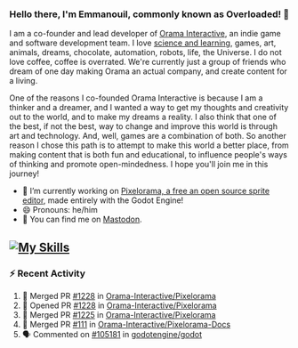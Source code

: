 ### Hello there, I'm Emmanouil, commonly known as Overloaded! 👋
I am a co-founder and lead developer of [Orama Interactive](https://www.oramainteractive.com/), an indie game and software development team. I love [science and learning](https://github.com/OverloadedOrama/KnowledgeBase), games, art, animals, dreams, chocolate, automation, robots, life, the Universe. I do not love coffee, coffee is overrated. We're currently just a group of friends who dream of one day making Orama an actual company, and create content for a living.

One of the reasons I co-founded Orama Interactive is because I am a thinker and a dreamer, and I wanted a way to get my thoughts and creativity out to the world, and to make my dreams a reality. I also think that one of the best, if not the best, way to change and improve this world is through art and technology. And, well, games are a combination of both. So another reason I chose this path is to attempt to make this world a better place, from making content that is both fun and educational, to influence people's ways of thinking and promote open-mindedness. I hope you'll join me in this journey!

- 🔭 I’m currently working on [Pixelorama, a free an open source sprite editor](https://github.com/Orama-Interactive/Pixelorama), made entirely with the Godot Engine!
- 😄 Pronouns: he/him
- 🐘 You can find me on <a rel="me" href="https://mastodon.social/@Overloaded">Mastodon</a>.

[![My Skills](https://skillicons.dev/icons?i=godot,py,cpp,cs,git,linux,html)](https://skillicons.dev)
---

### :zap: Recent Activity

<!--START_SECTION:activity-->
1. 🎉 Merged PR [#1228](https://github.com/Orama-Interactive/Pixelorama/pull/1228) in [Orama-Interactive/Pixelorama](https://github.com/Orama-Interactive/Pixelorama)
2. 💪 Opened PR [#1228](https://github.com/Orama-Interactive/Pixelorama/pull/1228) in [Orama-Interactive/Pixelorama](https://github.com/Orama-Interactive/Pixelorama)
3. 🎉 Merged PR [#1225](https://github.com/Orama-Interactive/Pixelorama/pull/1225) in [Orama-Interactive/Pixelorama](https://github.com/Orama-Interactive/Pixelorama)
4. 🎉 Merged PR [#111](https://github.com/Orama-Interactive/Pixelorama-Docs/pull/111) in [Orama-Interactive/Pixelorama-Docs](https://github.com/Orama-Interactive/Pixelorama-Docs)
5. 🗣 Commented on [#105181](https://github.com/godotengine/godot/issues/105181#issuecomment-2793615193) in [godotengine/godot](https://github.com/godotengine/godot)
<!--END_SECTION:activity-->

<!--
**OverloadedOrama/OverloadedOrama** is a ✨ _special_ ✨ repository because its `README.md` (this file) appears on your GitHub profile.

Here are some ideas to get you started:

- 👯 I’m looking to collaborate on ...
- 🤔 I’m looking for help with ...
- 💬 Ask me about ...
- 📫 How to reach me: ...
- ⚡ Fun fact: ...
-->

